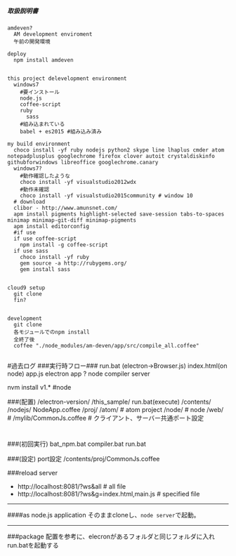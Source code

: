 ##### 取扱説明書
```coffee-script
amdeven?
  AM development enviroment
  午前の開発環境

deploy
  npm install amdeven


this project delevelopment environment
  windows7
    #要インストール
    node.js
    coffee-script
    ruby
      sass
    #組み込まれている
    babel + es2015 #組み込み済み

my build environment
  choco install -yf ruby nodejs python2 skype line lhaplus cmder atom notepadplusplus googlechrome firefox clover autoit crystaldiskinfo githubforwindows libreoffice googlechrome.canary
  windows7?
    #動作確認したような
    choco install -yf visualstudio2012wdx
    #動作未確認
    choco install -yf visualstudio2015community # window 10
  # download
  clibor - http://www.amunsnet.com/
  apm install pigments highlight-selected save-session tabs-to-spaces minimap minimap-git-diff minimap-pigments
  apm install editorconfig
  #if use
  if use coffee-script
    npm install -g coffee-script
  if use sass
    choco install -yf ruby
    gem source -a http://rubygems.org/
    gem install sass


cloud9 setup
  git clone
  fin?


development
  git clone
  各モジュールでのnpm install
  全終了後
  coffee "./node_modules/am-deven/app/src/compile_all.coffee"


```
#過去ログ
###実行時フロー###
  run.bat (electron->Browser.js)
  index.html(on node)
    app.js
      electron app
        ?
      node
        compiler
        server

  nvm install v1.* #node

###(配置)
  /electron-version/
  /this_sample/
    run.bat(execute)
    /contents/
      /nodejs/
        NodeApp.coffee
      /proj/
        /atom/ # atom project
        /node/ # node
        /web/ #
          /mylib/CommonJs.coffee # クライアント、サーバー共通ポート設定
#

###(初回実行)
  bat_npm.bat
  compiler.bat
  run.bat

###(設定)
port設定
  /contents/proj/CommonJs.coffee


###reload server
* http://localhost:8081/?ws&all # all file
* http://localhost:8081/?ws&g=index.html,main.js # specified file

---
####as node.js application
そのままcloneし、`node server`で起動。


---
###package
配置を参考に、elecronがあるフォルダと同じフォルダに入れrun.batを起動する
